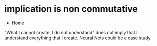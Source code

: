 # implication is non commutative

- [Home](../index.md)

"What I cannot create, I do not understand" does not imply that I understand everything that i create. Neural Nets could be a case study. 
